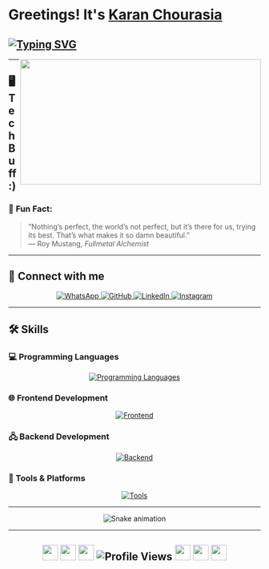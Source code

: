 # Greetings! It's [Karan Chourasia](https://karan-chourasia.vercel.app/)  

## [![Typing SVG](https://readme-typing-svg.demolab.com?font=Fira+Code&pause=1000&width=435&lines=I'm+Full+Stack+Web+Developer;I'm+Software+Developer)](https://git.io/typing-svg)

<img src="https://media.giphy.com/media/oYQ9HRm5Mo7VXeMNVR/giphy.gif" align="right" width="480" height="250">

---

## 🖥️ Tech Buff :)
### 🎲 **Fun Fact**:
> “Nothing’s perfect, the world’s not perfect, but it’s there for us, trying its best. That’s what makes it so damn beautiful.”  
> — Roy Mustang, *Fullmetal Alchemist*

---

## 🚀 Connect with me
<p align="center">
  <a href="https://wa.me/919582292422">
    <img src="https://img.shields.io/badge/WhatsApp-25D366?style=for-the-badge&logo=whatsapp&logoColor=white" alt="WhatsApp">
  </a>
  <a href="https://github.com/Karan071">
    <img src="https://img.shields.io/badge/GitHub-181717?style=for-the-badge&logo=github&logoColor=white" alt="GitHub">
  </a>
  <a href="https://www.linkedin.com/in/Karan-Chourasia/">
    <img src="https://img.shields.io/badge/LinkedIn-0A66C2?style=for-the-badge&logo=linkedin&logoColor=white" alt="LinkedIn">
  </a>
  <a href="https://www.instagram.com/karennnspams/">
    <img src="https://img.shields.io/badge/Instagram-E4405F?style=for-the-badge&logo=instagram&logoColor=white" alt="Instagram">
  </a>
</p>

---

## 🛠️ Skills  

### 💻 Programming Languages 
<p align="center">
  <a href="https://github.com/Karan071">
    <img src="https://skillicons.dev/icons?i=cpp,kotlin,js,dart,python" alt="Programming Languages">
  </a>
</p>

### 🌐 Frontend Development
<p align="center">
  <a href="https://github.com/Karan071">
    <img src="https://skillicons.dev/icons?i=html,css,tailwind,js,react,typescript" alt="Frontend">
  </a>
</p>

### 🖧 Backend Development
<p align="center">
  <a href="https://github.com/Karan071">
    <img src="https://skillicons.dev/icons?i=nodejs,express,mongo,mysql,fastapi,prisma,postgres" alt="Backend">
  </a>
</p>

### 🔧 Tools & Platforms
<p align="center">
  <a href="https://github.com/Karan071">
    <img src="https://skillicons.dev/icons?i=git,github,linux,androidstudio,vscode,atom,vim,docker" alt="Tools">
  </a>
</p>

---

<p align="center">
  <img src="https://profile-readme-generator.com/assets/snake.svg" alt="Snake animation">
</p>

---

<h2 align="center">
  <img src="https://firebasestorage.googleapis.com/v0/b/storage-2a9f1.appspot.com/o/github-readme-img%2Fparty-parrot.gif?alt=media&token=27a30ea7-24f3-46db-97bd-69351d5411ea" width="31" height="31" />
  <img src="https://firebasestorage.googleapis.com/v0/b/storage-2a9f1.appspot.com/o/github-readme-img%2Fparty-parrot.gif?alt=media&token=27a30ea7-24f3-46db-97bd-69351d5411ea" width="31" height="31" />
  <img src="https://firebasestorage.googleapis.com/v0/b/storage-2a9f1.appspot.com/o/github-readme-img%2Fparty-parrot.gif?alt=media&token=27a30ea7-24f3-46db-97bd-69351d5411ea" width="31" height="31" />
  <img src="https://komarev.com/ghpvc/?username=Karan071&&style=round-square" alt="Profile Views" />
  <img src="https://firebasestorage.googleapis.com/v0/b/storage-2a9f1.appspot.com/o/github-readme-img%2Fparty-parrot-2.gif?alt=media&token=4d7be19e-492c-4f18-9ea2-3773989b2721" width="31" height="31" />
  <img src="https://firebasestorage.googleapis.com/v0/b/storage-2a9f1.appspot.com/o/github-readme-img%2Fparty-parrot-2.gif?alt=media&token=4d7be19e-492c-4f18-9ea2-3773989b2721" width="31" height="31" />
  <img src="https://firebasestorage.googleapis.com/v0/b/storage-2a9f1.appspot.com/o/github-readme-img%2Fparty-parrot-2.gif?alt=media&token=4d7be19e-492c-4f18-9ea2-3773989b2721" width="31" height="31" />
</h2>

